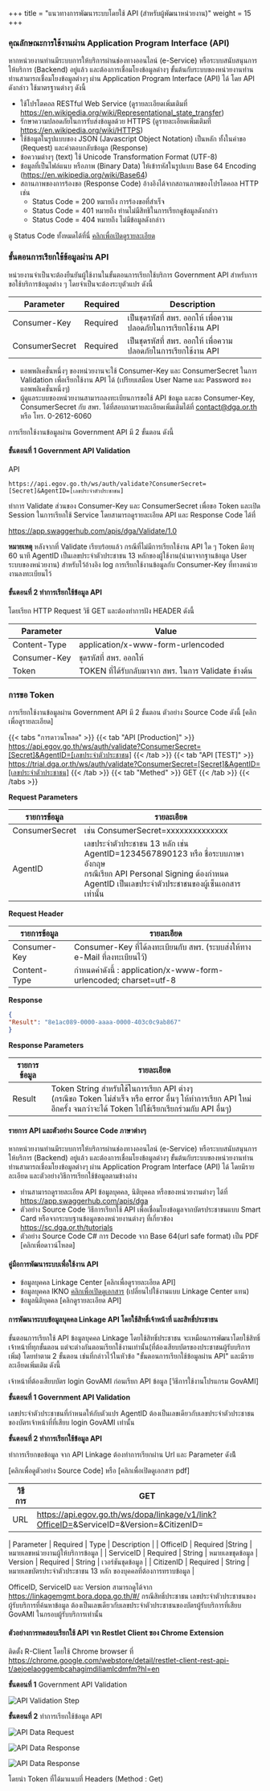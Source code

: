 +++
title = "แนวทางการพัฒนาระบบโดยใช้ API (สำหรับผู้พัฒนาหน่วยงาน)"
weight = 15
+++

### คุณลักษณะการใช้งานผ่าน Application Program Interface (API)

หากหน่วยงานท่านมีระบบการให้บริการผ่านช่องทางออนไลน์ (e-Service) หรือระบบสนับสนุนการให้บริการ (Backend) อยู่แล้ว และต้องการเชื่อมโยงข้อมูลต่างๆ ขั้นต้นกับระบบของหน่วยงานท่าน ท่านสามารถเชื่อมโยงข้อมูลต่างๆ ผ่าน Application Program Interface (API) ได้ โดย API ดังกล่าว ใช้มาตรฐานต่างๆ ดังนี้

* ใช้โปรโตคอล RESTful Web Service (ดูรายละเอียดเพิ่มเติมที่ https://en.wikipedia.org/wiki/Representational_state_transfer)
* รักษาความปลอดภัยในการรับส่งข้อมูลด้วย HTTPS (ดูรายละเอียดเพิ่มเติมที่ https://en.wikipedia.org/wiki/HTTPS)
* ใช้ข้อมูลในรูปแบบของ JSON (Javascript Object Notation) เป็นหลัก ทั้งในคำขอ (Request) และคำตอบกลับข้อมูล (Response)
* ข้อความต่างๆ (text) ใช้ Unicode Transformation Format (UTF-8)
* ข้อมูลที่เป็นไฟล์แนบ หรือภาพ (Binary Data) ให้เข้ารหัสในรูปแบบ Base 64 Encoding (https://en.wikipedia.org/wiki/Base64)
* สถานภาพของการร้องขอ (Response Code) อ้างอิงได้จากสถานภาพของโปรโตคอล HTTP เช่น
    * Status Code = 200 หมายถึง การร้องขอที่สำเร็จ
    * Status Code = 401 หมายถึง ท่านไม่มีสิทธิในการเรียกดูข้อมูลดังกล่าว
    * Status Code = 404 หมายถึง ไม่มีข้อมูลดังกล่าว 

ดู Status Code ทั้งหมดได้ที่นี่ [คลิกเพื่อเปิดดูรายละเอียด](https://th.wikipedia.org/wiki/%E0%B8%A3%E0%B8%B2%E0%B8%A2%E0%B8%8A%E0%B8%B7%E0%B9%88%E0%B8%AD%E0%B8%A3%E0%B8%AB%E0%B8%B1%E0%B8%AA%E0%B8%AA%E0%B8%96%E0%B8%B2%E0%B8%99%E0%B8%A0%E0%B8%B2%E0%B8%9E%E0%B8%82%E0%B8%AD%E0%B8%87%E0%B9%80%E0%B8%AD%E0%B8%8A%E0%B8%97%E0%B8%B5%E0%B8%97%E0%B8%B5%E0%B8%9E%E0%B8%B5)

### ขั้นตอนการเรียกใช้ข้อมูลผ่าน API
  
หน่วยงานจำเป็นจะต้องยืนยันผู้ใช้งานในขั้นตอนการเรียกใช้บริการ Government API สำหรับการขอใช้บริการข้อมูลต่าง ๆ โดยจำเป็นจะต้องระบุตัวแปร ดังนี้

| Parameter | Required | Description |
| --- | --- | --- |
| Consumer-Key | Required | เป็นชุดรหัสที่ สพร. ออกให้ เพื่อความปลอดภัยในการเรียกใช้งาน API |
| ConsumerSecret | Required | เป็นชุดรหัสที่ สพร. ออกให้ เพื่อความปลอดภัยในการเรียกใช้งาน API |

* แอพพลิเคชั่นหนึ่งๆ ของหน่วยงานจะใช้ Consumer-Key และ ConsumerSecret ในการ Validation เพื่อเรียกใช้งาน API ได้ (เปรียบเสมือน User Name และ Password ของแอพพลิเคชั่นหนึ่งๆ)
* ผู้ดูแลระบบของหน่วยงานสามารถลงทะเบียนการขอใช้ API ข้อมูล และขอ Consumer-Key, ConsumerSecret กับ สพร. ได้ที่สอบถามรายละเอียดเพิ่มเติมได้ที่ contact@dga.or.th หรือ โทร. 0-2612-6060
 
การเรียกใช้งานข้อมูลผ่าน Government API มี 2 ขั้นตอน ดังนี้

#### ขั้นตอนที่ 1 Government API Validation

API

```
https://api.egov.go.th/ws/auth/validate?ConsumerSecret=[Secret]&AgentID=[เลขประจำตัวประชาชน]
```

ทำการ Validate ส่วนของ Consumer-Key และ ConsumerSecret เพื่อขอ Token และเปิด Session ในการเรียกใช้ Service โดยสามารถดูรายละเอียด API และ Response Code ได้ที่

https://app.swaggerhub.com/apis/dga/Validate/1.0

**หมายเหตุ** หลังจากที่ Validate เรียบร้อยแล้ว กรณีที่ไม่มีการเรียกใช้งาน API ใด ๆ Token มีอายุ 60 นาที
AgentID เป็นเลขประจำตัวประชาชน 13 หลักของผู้ใช้งาน(นำมาจากฐานข้อมูล User ระบบของหน่วยงาน)  สำหรับไว้อ้างอิง log การเรียกใช้งานข้อมูลกับ Consumer-Key ที่ทางหน่วยงานลงทะเบียนไว้
 
#### ขั้นตอนที่ 2 ทำการเรียกใช้ข้อมูล API

โดยเรียก HTTP Request วิธี GET และต้องทำการฝัง HEADER ดังนี้

| Parameter | Value |
| --- | --- |
| Content-Type | application/x-www-form-urlencoded |
| Consumer-Key | ชุดรหัสที่ สพร. ออกให้ |
| Token | TOKEN ที่ได้รับกลับมาจาก สพร. ในการ Validate ข้างต้น |

### การขอ Token
  
การเรียกใช้งานข้อมูลผ่าน Government API มี 2 ขั้นตอน ตัวอย่าง Source Code ดังนี้ [คลิกเพื่อดูรายละเอียด] 

{{< tabs "การดาวนโหลด" >}}
{{< tab "API [Production]" >}}
https://api.egov.go.th/ws/auth/validate?ConsumerSecret=[Secret]&AgentID=[เลขประจำตัวประชาชน]
{{< /tab >}}
{{< tab "API [TEST]" >}}
https://trial.dga.or.th/ws/auth/validate?ConsumerSecret=[Secret]&AgentID=[เลขประจำตัวประชาชน]
{{< /tab >}}
{{< tab "Methed" >}}
GET
{{< /tab >}}
{{< /tabs >}}

**Request Parameters**

| รายการข้อมูล | รายละเอียด |
| --- | --- |
| ConsumerSecret | เช่น ConsumerSecret=xxxxxxxxxxxxxx |
| AgentID | เลขประจำตัวประชาชน 13 หลัก เช่น AgentID=1234567890123 หรือ ชื่อระบบภาษาอังกฤษ <br/> กรณีเรียก API Personal Signing ต้องกำหนด AgentID เป็นเลขประจำตัวประชาชนของผู้เซ็นเอกสารเท่านั้น |

**Request Header**

| รายการข้อมูล | รายละเอียด |
| --- | --- |
| Consumer-Key | Consumer-Key ที่ได้ลงทะเบียนกับ สพร. (ระบบส่งให้ทาง e-Mail ที่ลงทะเบียนไว้) |
| Content-Type | กำหนดค่าดังนี้ : application/x-www-form-urlencoded; charset=utf-8 |

**Response**

```JSON
{
"Result": "8e1ac089-0000-aaaa-0000-403c0c9ab867"
}
```

**Response Parameters**

| รายการข้อมูล | รายละเอียด |
| --- | --- |
| Result | Token String สำหรับใช้ในการเรียก API ต่างๆ <br />(กรณีขอ Token ไม่สำเร็จ หรือ error อื่นๆ ให้ทำการเรียก API ใหม่อีกครั้ง จนกว่าจะได้ Token ไปใช้เรียกเรียกร่วมกับ API อื่นๆ) |

#### รายการ API และตัวอย่าง Source Code ภาษาต่างๆ
  
หากหน่วยงานท่านมีระบบการให้บริการผ่านช่องทางออนไลน์ (e-Service) หรือระบบสนับสนุนการให้บริการ (Backend) อยู่แล้ว และต้องการเชื่อมโยงข้อมูลต่างๆ ขั้นต้นกับระบบของหน่วยงานท่าน ท่านสามารถเชื่อมโยงข้อมูลต่างๆ ผ่าน Application Program Interface (API) ได้ โดยมีรายละเอียด และตัวอย่างวิธีการเรียกใช้ข้อมูลตามข้างล่าง

* ท่านสามารถดูรายละเอียด API ข้อมูลบุคคล, นิติบุคคล หรือของหน่วยงานต่างๆ ได้ที่ https://app.swaggerhub.com/apis/dga
* ตัวอย่าง Source Code วิธีการเรียกใช้ API เพื่อเชื่อมโยงข้อมูลจากบัตรประชาชนแบบ Smart Card หรือจากระบบฐานข้อมูลของหน่วยงานต่างๆ ที่เกี่ยวข้อง https://sc.dga.or.th/tutorials
* ตัวอย่าง Source Code C# การ Decode จาก Base 64(url safe format) เป็น PDF [คลิกเพื่อดาวน์โหลด]

#### คู่มือการพัฒนาระบบเพื่อใช้งาน API
  
* ข้อมูลบุคคล Linkage Center [คลิกเพื่อดูรายละเอียด API]
* ข้อมูลบุคคล IKNO [คลิกเพื่อเปิดดูเอกสาร](/files/GovAPI_PersonAPI_AdminManual_22112018.pdf) (เปลี่ยนไปใช้งานแบบ Linkage Center แทน)
* ข้อมูลนิติบุคคล [คลิกดูรายละเอียด API]

#### การพัฒนาระบบข้อมูลบุคคล Linkage API โดยใช้สิทธิ์เจ้าหน้าที่ และสิทธิ์ประชาชน
  
ขั้นตอนการเรียกใช้ API ข้อมูลบุคคล Linkage โดยใช้สิทธิ์ประชาชน จะเหมือนการพัฒนาโดยใช้สิทธิ์เจ้าหน้าที่ทุกขั้นตอน แต่จะต่างกันตอนเรียกใช้งานเท่านั้น(ที่ต้องเสียบบัตรของประชาชนผู้รับบริการเพิ่ม) โดยทำตาม 2 ขั้นตอน เช่นที่กล่าวไว้ในหัวข้อ "ขั้นตอนการเรียกใช้ข้อมูลผ่าน API" และมีรายละเอียดเพิ่มเติม ดังนี้

เจ้าหน้าที่ต้องเสียบบัตร login GovAMI ก่อนเรียก API ข้อมูล [วิธีการใช้งานโปรแกรม GovAMI]

**ขั้นตอนที่ 1 Government API Validation**

เลขประจำตัวประชาชนที่กำหนดให้กับตัวแปร AgentID ต้องเป็นเลขเดียวกับเลขประจำตัวประชาชนของบัตรเจ้าหน้าที่ที่เสียบ login GovAMI เท่านั้น

**ขั้นตอนที่ 2 ทำการเรียกใช้ข้อมูล API**

ทำการเรียกขอข้อมูล จาก API Linkage ต้องทําการเรียกผ่าน Url และ Parameter ดังน้ี

[คลิกเพื่อดูตัวอย่าง Source Code] หรือ [คลิกเพื่อเปิดดูเอกสาร pdf]

| วิธีการ | GET |
| --- | --- |
| URL | https://api.egov.go.th/ws/dopa/linkage/v1/link?OfficeID=<OfficeID>&ServiceID=<ServiceID>&Version=<Version>&CitizenID=<CitizenID> |

| Parameter | Required | Type | Description |
| OfficeID | Required |String |หมายเลขหน่วยงานผู้ให้บริการข้อมูล |
| ServiceID | Required | String | หมายเลขชุดข้อมูล
| Version | Required | String | เวอร์ชันชุดข้อมูล |
| CitizenID | Required | String | หมายเลขบัตรประจําตัวประชาชน 13 หลัก ของบุคคลที่ต้องการทราบข้อมูล |

OfficeID, ServiceID และ Version สามารถดูได้จาก https://linkagemgmt.bora.dopa.go.th/#/
กรณีสิทธิ์ประชาชน เลขประจำตัวประชาชนของผู้รับบริการที่ค้นหาข้อมูล ต้องเป็นเลขเดียวกับเลขประจำตัวประชาชนของบัตรผู้รับบริการที่เสียบ GovAMI ในกรอบผู้รับบริการเท่านั้น

#### ตัวอย่างการทดสอบเรียกใช้ API จาก Restlet Client ของ Chrome Extension
  
ติดตั้ง R-Client โดยใช้ Chrome browser ที่ https://chrome.google.com/webstore/detail/restlet-client-rest-api-t/aejoelaoggembcahagimdiliamlcdmfm?hl=en

**ขั้นตอนที่ 1** Government API Validation

![API Validation Step](/images/gdx/gdx-api-3-chrome.png)

**ขั้นตอนที่ 2** ทำการเรียกใช้ข้อมูล API

![API Data Request](/images/gdx/gdx-api-5-chrome.png)

![API Data Response](/images/gdx/gdx-api-6-chrome.png)

![API Data Response](/images/gdx/gdx-api-7-chrome.png)

โดยนำ Token ที่ได้มาแนบที่ Headers (Method : Get)